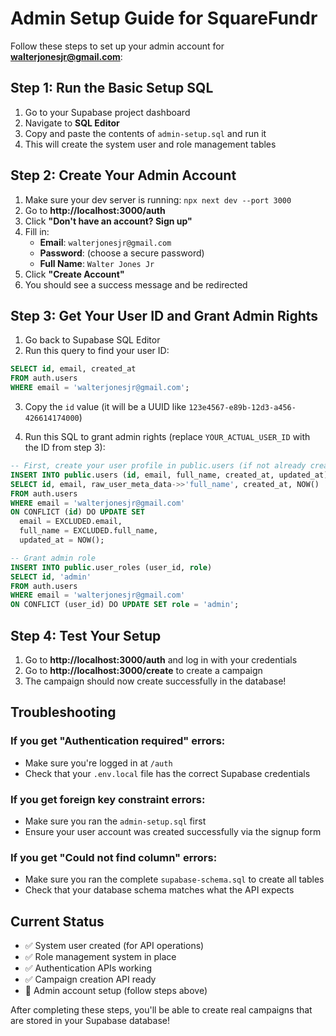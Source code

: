 # Admin Setup Guide for SquareFundr

Follow these steps to set up your admin account for **walterjonesjr@gmail.com**:

## Step 1: Run the Basic Setup SQL

1. Go to your Supabase project dashboard
2. Navigate to **SQL Editor**
3. Copy and paste the contents of `admin-setup.sql` and run it
4. This will create the system user and role management tables

## Step 2: Create Your Admin Account

1. Make sure your dev server is running: `npx next dev --port 3000`
2. Go to **http://localhost:3000/auth**
3. Click **"Don't have an account? Sign up"**
4. Fill in:
   - **Email**: `walterjonesjr@gmail.com`
   - **Password**: (choose a secure password)
   - **Full Name**: `Walter Jones Jr`
5. Click **"Create Account"**
6. You should see a success message and be redirected

## Step 3: Get Your User ID and Grant Admin Rights

1. Go back to Supabase SQL Editor
2. Run this query to find your user ID:

```sql
SELECT id, email, created_at 
FROM auth.users 
WHERE email = 'walterjonesjr@gmail.com';
```

3. Copy the `id` value (it will be a UUID like `123e4567-e89b-12d3-a456-426614174000`)

4. Run this SQL to grant admin rights (replace `YOUR_ACTUAL_USER_ID` with the ID from step 3):

```sql
-- First, create your user profile in public.users (if not already created by signup)
INSERT INTO public.users (id, email, full_name, created_at, updated_at)
SELECT id, email, raw_user_meta_data->>'full_name', created_at, NOW()
FROM auth.users 
WHERE email = 'walterjonesjr@gmail.com'
ON CONFLICT (id) DO UPDATE SET
  email = EXCLUDED.email,
  full_name = EXCLUDED.full_name,
  updated_at = NOW();

-- Grant admin role
INSERT INTO public.user_roles (user_id, role) 
SELECT id, 'admin'
FROM auth.users 
WHERE email = 'walterjonesjr@gmail.com'
ON CONFLICT (user_id) DO UPDATE SET role = 'admin';
```

## Step 4: Test Your Setup

1. Go to **http://localhost:3000/auth** and log in with your credentials
2. Go to **http://localhost:3000/create** to create a campaign
3. The campaign should now create successfully in the database!

## Troubleshooting

### If you get "Authentication required" errors:
- Make sure you're logged in at `/auth`
- Check that your `.env.local` file has the correct Supabase credentials

### If you get foreign key constraint errors:
- Make sure you ran the `admin-setup.sql` first
- Ensure your user account was created successfully via the signup form

### If you get "Could not find column" errors:
- Make sure you ran the complete `supabase-schema.sql` to create all tables
- Check that your database schema matches what the API expects

## Current Status
- ✅ System user created (for API operations)
- ✅ Role management system in place  
- ✅ Authentication APIs working
- ✅ Campaign creation API ready
- 🔄 Admin account setup (follow steps above)

After completing these steps, you'll be able to create real campaigns that are stored in your Supabase database! 